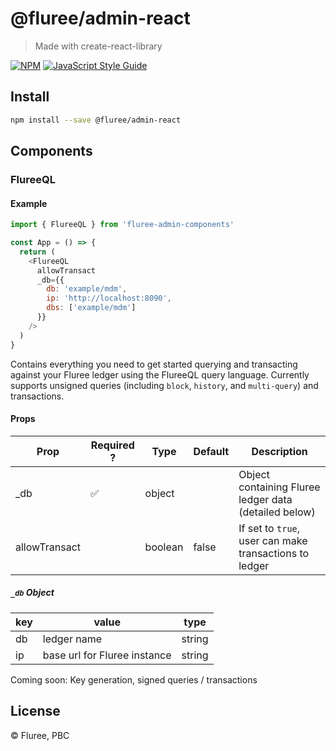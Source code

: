 # @fluree/admin-react

> Made with create-react-library

[![NPM](https://img.shields.io/npm/v/@fluree/admin-react.svg)](https://www.npmjs.com/package/@fluree/admin-react) [![JavaScript Style Guide](https://img.shields.io/badge/code_style-typescript-brightgreen.svg)](https://typescriptlang.com)

## Install

```bash
npm install --save @fluree/admin-react
```

## Components

### FlureeQL

#### Example

```javascript
import { FlureeQL } from 'fluree-admin-components'

const App = () => {
  return (
    <FlureeQL
      allowTransact
      _db={{
        db: 'example/mdm',
        ip: 'http://localhost:8090',
        dbs: ['example/mdm']
      }}
    />
  )
}
```

Contains everything you need to get started querying and transacting against your Fluree ledger using the FlureeQL query language. Currently supports unsigned queries (including `block`, `history`, and `multi-query`) and transactions.

#### Props

| Prop          | Required ? | Type    | Default | Description                                            |
| ------------- | ---------- | ------- | ------- | ------------------------------------------------------ |
| \_db          | ✅         | object  |         | Object containing Fluree ledger data (detailed below)  |
| allowTransact |            | boolean | false   | If set to `true`, user can make transactions to ledger |

##### `_db` Object

| key | value                        | type   |
| --- | ---------------------------- | ------ |
| db  | ledger name                  | string |
| ip  | base url for Fluree instance | string |

Coming soon: Key generation, signed queries / transactions

## License

© Fluree, PBC
